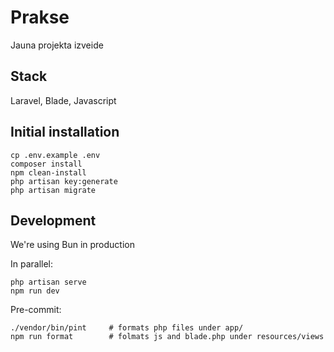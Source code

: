 # Prakse

Jauna projekta izveide

## Stack

Laravel, Blade, Javascript

## Initial installation

    cp .env.example .env
    composer install
    npm clean-install
    php artisan key:generate
    php artisan migrate

## Development

We're using Bun in production

In parallel:

    php artisan serve
    npm run dev


Pre-commit: 

    ./vendor/bin/pint     # formats php files under app/
    npm run format        # folmats js and blade.php under resources/views
